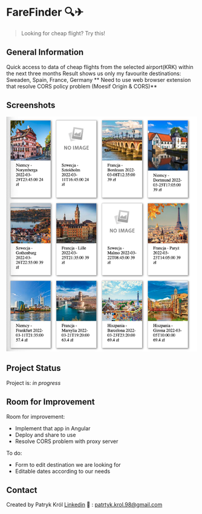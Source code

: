 # FareFinder 🔍✈
> Looking for cheap flight? Try this!

## General Information
Quick access to data of cheap flights from the selected airport(KRK) within the next three months 
Result shows us only my favourite destinations: Sweaden, Spain, France, Germany
** Need to use web browser extension that resolve CORS policy problem (Moesif Origin & CORS)**

## Screenshots
![Example screenshot](./img/screenshot.png)

## Project Status
Project is: _in progress_ 

## Room for Improvement

Room for improvement:
- Implement that app in Angular 
- Deploy and share to use
- Resolve CORS problem with proxy server 

To do:
- Form to edit destination we are looking for
- Editable dates according to our needs

## Contact
Created by Patryk Król
[Linkedin](https://www.linkedin.com/in/patryk-krol/)
📧 : patrtyk.krol.98@gmail.com 
